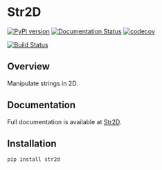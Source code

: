 # Str2D

[![PyPI version](https://badge.fury.io/py/str2d.svg)](https://badge.fury.io/py/str2d)
[![Documentation Status](https://readthedocs.org/projects/str2d/badge/?version=latest)](https://str2d.readthedocs.io/en/latest/?badge=latest)
[![codecov](https://codecov.io/gh/pirsquared/str2d/branch/main/graph/badge.svg?token=QZQZQZQZQZ)](https://codecov.io/gh/pirsquared/str2d)

[![Build Status](https://github.com/pirsquared/str2d/actions/workflows/publish-pypi-pages.yml/badge.svg)](https://github.com/pirsquared/str2d/actions)

## Overview

Manipulate strings in 2D.

## Documentation

Full documentation is available at [Str2D](https://pirsquared.github.io/Str2D/).

## Installation

`pip install str2d`

